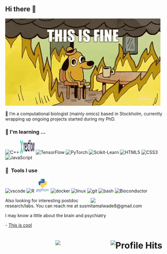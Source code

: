 ## Hi there 👋


![Currently](./this-is.gif)

<p>🔭 I’m a computational biologist (mainly omics) based in Stockholm, currently wrapping up ongoing projects started during my PhD.</p>

<h3> 🌱 I'm learning ... </h2>
<p align="left">
<img src="https://cdn.jsdelivr.net/gh/devicons/devicon/icons/cplusplus/cplusplus-original.svg" alt="C++" width="45" height="45"/>
<img src="./nextflow.svg" alt="Nextflow" width="45" height="45"/>
<img src="https://cdn.jsdelivr.net/gh/devicons/devicon/icons/tensorflow/tensorflow-original.svg" alt="TensorFlow" width="45" height="45"/>
<img src="https://cdn.jsdelivr.net/gh/devicons/devicon/icons/pytorch/pytorch-original.svg" alt="PyTorch" width="45" height="45"/>
<img src="https://cdn.jsdelivr.net/gh/devicons/devicon/icons/scikitlearn/scikitlearn-original.svg" alt="Scikit-Learn" width="45" height="45"/>
<img src="https://cdn.jsdelivr.net/gh/devicons/devicon/icons/html5/html5-original.svg" alt="HTML5" width="45" height="45"/>
<img src="https://cdn.jsdelivr.net/gh/devicons/devicon/icons/css3/css3-original.svg" alt="CSS3" width="45" height="45"/>
<img src="https://cdn.jsdelivr.net/gh/devicons/devicon/icons/javascript/javascript-original.svg" alt="JavaScript" width="45" height="45"/>
</p>

<h3> 🚀 &nbsp;Tools I use </h2>
<p align="left">
<img src="https://cdn.jsdelivr.net/gh/devicons/devicon/icons/vscode/vscode-original.svg" alt="vscode" width="45" height="45"/>
<img src="https://cdn.jsdelivr.net/gh/devicons/devicon/icons/r/r-original.svg" alt="R" width="45" height="45"/>
<img src="https://raw.githubusercontent.com/devicons/devicon/master/icons/python/python-original-wordmark.svg" alt="python" width="45" height="45"/>
<img src="https://cdn.jsdelivr.net/gh/devicons/devicon/icons/docker/docker-original.svg" alt="docker" width="45" height="45"/>
<img src="https://cdn.jsdelivr.net/gh/devicons/devicon/icons/linux/linux-original.svg" alt="linux" width="45" height="45"/>       
<img src="https://cdn.jsdelivr.net/gh/devicons/devicon/icons/git/git-original.svg" alt="git" width="45" height="45"/>
<img src="https://cdn.jsdelivr.net/gh/devicons/devicon/icons/bash/bash-original.svg" alt="bash" width="45" height="45"/>
<img src="https://bioconductor.org/images/logo_bioconductor.gif" alt="Bioconductor" width="45" height="45"/>
</p>


<p> <img align='right' src="https://media.giphy.com/media/ieyl9zmCjO4b4t6qoY/giphy.gif" width="230">
  Also looking for interesting postdoc research/labs. You can reach me at susmitamalwade8@gmail.com </p>
  
  <p>I may know a little about the brain and psychiatry </p>
</p>
-   <a href="https://playground.tensorflow.org/#activation=tanh&batchSize=10&dataset=circle&regDataset=reg-plane&learningRate=0.03&regularizationRate=0&noise=0&networkShape=4,2&seed=0.03923&showTestData=false&discretize=false&percTrainData=50&x=true&y=true&xTimesY=false&xSquared=true&ySquared=false&cosX=false&sinX=false&cosY=false&sinY=false&collectStats=false&problem=classification&initZero=false&hideText=false">This is cool </a>  
</p>

<h1> <img align="right" alt="Profile Hits" src="https://komarev.com/ghpvc/?username=sm2695&style=flat-square"></h1>

<p align="center">
  <img src="https://capsule-render.vercel.app/api?type=waving&color=gradient&height=100&section=footer"/>
</p>
<!--
**sm2695/sm2695** is a ✨ _special_ ✨ repository because its `README.md` (this file) appears on your GitHub profile.

Here are some ideas to get you started:

- 🔭 I’m currently working on ...
- 🌱 I’m currently learning ...
- 👯 I’m looking to collaborate on ...
- 🤔 I’m looking for help with ...
- 💬 Ask me about ...
- 📫 How to reach me: ...
- 😄 Pronouns: ...
- ⚡ Fun fact: ...
-->
